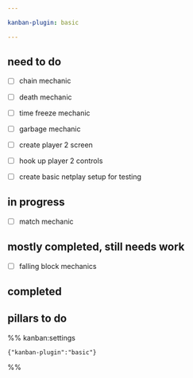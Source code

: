```yaml
---

kanban-plugin: basic

---
```


## need to do

- [ ] chain mechanic
- [ ] death mechanic
- [ ] time freeze mechanic
- [ ] garbage mechanic
- [ ] create player 2 screen
- [ ] hook up player 2 controls
- [ ] create basic netplay setup for testing


## in progress

- [ ] match mechanic


## mostly completed, still needs work

- [ ] falling block mechanics


## completed



## pillars to do





%% kanban:settings
```
{"kanban-plugin":"basic"}
```
%%